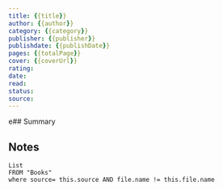 ```yaml
---
title: {{title}} 
author: {{author}}
category: {{category}}
publisher: {{publisher}}
publishdate: {{publishDate}}
pages: {{totalPage}}
cover: {{coverUrl}}
rating:
date:
read:
status:
source:
---
```

e## Summary


## Notes
```dataview
List 
FROM "Books"
where source= this.source AND file.name != this.file.name
```